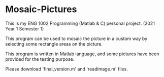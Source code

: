 # Mosaic-Pictures

This is my ENG 1002 Programming (Matlab & C) personal project. (2021 Year 1 Semester 1)

This program can be used to mosaic the picture in a custom way by selecting some rectangle areas on the picture.

This program is written in Matlab language, and some pictures have been provided for the testing purpose.

Please download 'final_version.m' and 'readimage.m' files.
